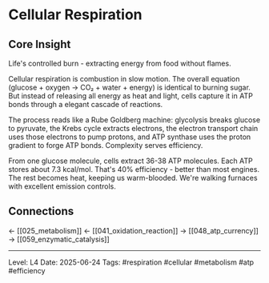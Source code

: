 # Cellular Respiration

## Core Insight
Life's controlled burn - extracting energy from food without flames.

Cellular respiration is combustion in slow motion. The overall equation (glucose + oxygen → CO₂ + water + energy) is identical to burning sugar. But instead of releasing all energy as heat and light, cells capture it in ATP bonds through a elegant cascade of reactions.

The process reads like a Rube Goldberg machine: glycolysis breaks glucose to pyruvate, the Krebs cycle extracts electrons, the electron transport chain uses those electrons to pump protons, and ATP synthase uses the proton gradient to forge ATP bonds. Complexity serves efficiency.

From one glucose molecule, cells extract 36-38 ATP molecules. Each ATP stores about 7.3 kcal/mol. That's 40% efficiency - better than most engines. The rest becomes heat, keeping us warm-blooded. We're walking furnaces with excellent emission controls.

## Connections
← [[025_metabolism]]
← [[041_oxidation_reaction]]
→ [[048_atp_currency]]
→ [[059_enzymatic_catalysis]]

---
Level: L4
Date: 2025-06-24
Tags: #respiration #cellular #metabolism #atp #efficiency